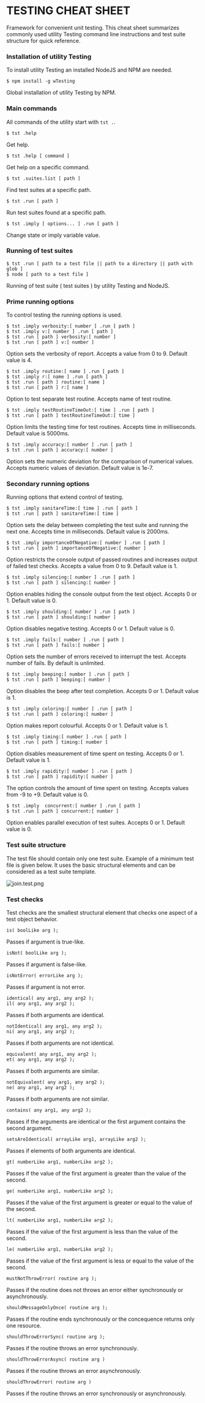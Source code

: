 # TESTING CHEAT SHEET

Framework for convenient unit testing. This cheat sheet summarizes commonly used utility Testing command line instructions and test suite structure for quick reference.

### Installation of utility Testing

To install utility Testing an installed NodeJS and NPM are needed.

```
$ npm install -g wTesting
```

Global installation of utility Testing by NPM.

### Main commands

All commands of the utility start with `tst .`.

```
$ tst .help
```

Get help.

```
$ tst .help [ command ]
```

Get help on a specific command.

```
$ tst .suites.list [ path ]
```

Find test suites at a specific path.

```
$ tst .run [ path ]
```

Run test suites found at a specific path.

```
$ tst .imply [ options... ] .run [ path ]
```

Change state or imply variable value.

### Running of test suites

```
$ tst .run [ path to a test file || path to a directory || path with glob ]
$ node [ path to a test file ]
```

Running of test suite ( test suites ) by utility Testing and NodeJS.

### Prime running options

To control testing the running options is used.

```
$ tst .imply verbosity:[ number ] .run [ path ]
$ tst .imply v:[ number ] .run [ path ]
$ tst .run [ path ] verbosity:[ number ]
$ tst .run [ path ] v:[ number ]
```

Option sets the verbosity of report. Accepts a value from 0 to 9. Default value is 4.

```
$ tst .imply routine:[ name ] .run [ path ]
$ tst .imply r:[ name ] .run [ path ]
$ tst .run [ path ] routine:[ name ]
$ tst .run [ path ] r:[ name ]
```

Option to test separate test routine. Accepts name of test routine.

```
$ tst .imply testRoutineTimeOut:[ time ] .run [ path ]
$ tst .run [ path ] testRoutineTimeOut:[ time ]
```

Option limits the testing time for test routines. Accepts time in milliseconds. Default value is 5000ms.

```
$ tst .imply accuracy:[ number ] .run [ path ]
$ tst .run [ path ] accuracy:[ number ]
```

Option sets the numeric deviation for the comparison of numerical values. Accepts numeric values of deviation. Default value is 1e-7.

### Secondary running options

Running options that extend control of testing.

```
$ tst .imply sanitareTime:[ time ] .run [ path ]
$ tst .run [ path ] sanitareTime:[ time ]
```

Option sets the delay between completing the test suite and running the next one. Accepts time in milliseconds. Default value is 2000ms.

```
$ tst .imply importanceOfNegative:[ number ] .run [ path ]
$ tst .run [ path ] importanceOfNegative:[ number ]
```

Option restricts the console output of passed routines and increases output of failed test checks. Accepts a value from 0 to 9. Default value is 1.

```
$ tst .imply silencing:[ number ] .run [ path ]
$ tst .run [ path ] silencing:[ number ]
```

Option enables hiding the console output from the test object. Accepts 0 or 1. Default value is 0.

```
$ tst .imply shoulding:[ number ] .run [ path ]
$ tst .run [ path ] shoulding:[ number ]
```

Option disables negative testing. Accepts 0 or 1. Default value is 0.

```
$ tst .imply fails:[ number ] .run [ path ]
$ tst .run [ path ] fails:[ number ]
```

Option sets the number of errors received to interrupt the test. Accepts number of fails. By default is unlimited.

```
$ tst .imply beeping:[ number ] .run [ path ]
$ tst .run [ path ] beeping:[ number ]
```

Option disables the beep after test completion. Accepts 0 or 1. Default value is 1.

```
$ tst .imply coloring:[ number ] .run [ path ]
$ tst .run [ path ] coloring:[ number ]
```

Option makes report colourful. Accepts 0 or 1. Default value is 1.

```
$ tst .imply timing:[ number ] .run [ path ]
$ tst .run [ path ] timing:[ number ]
```

Option disables measurement of time spent on testing. Accepts 0 or 1. Default value is 1.

```
$ tst .imply rapidity:[ number ] .run [ path ]
$ tst .run [ path ] rapidity:[ number ]
```

The option controls the amount of time spent on testing. Accepts values from -9 to +9. Default value is 0.

```
$ tst .imply  concurrent:[ number ] .run [ path ]
$ tst .run [ path ] concurrent:[ number ]
```

Option enables parallel execution of test suites. Accepts 0 or 1. Default value is 0.

### Test suite structure

The test file should contain only one test suite.
Example of a minimum test file is given below. It uses the basic structural elements and can be considered as a test suite template.

![join.test.png](../../images/join.test.png)

### Test checks

Test checks are the smallest structural element that checks one aspect of a test object behavior.

```
is( boolLike arg );
```

Passes if argument is true-like.

```
isNot( boolLike arg );
```

Passes if argument is false-like.

```
isNotError( errorLike arg );
```

Passes if argument is not error.

```
identical( any arg1, any arg2 );
il( any arg1, any arg2 );
```

Passes if both arguments are identical.

```
notIdentical( any arg1, any arg2 );
ni( any arg1, any arg2 );
```

Passes if both arguments are not identical.

```
equivalent( any arg1, any arg2 );
et( any arg1, any arg2 );
```

Passes if both arguments are similar.

```
notEquivalent( any arg1, any arg2 );
ne( any arg1, any arg2 );
```

Passes if both arguments are not similar.

```
contains( any arg1, any arg2 );
```

Passes if the arguments are identical or the first argument contains the second argument.

```
setsAreIdentical( arrayLike arg1, arrayLike arg2 );
```

Passes if elements of both arguments are identical.

```
gt( numberLike arg1, numberLike arg2 );
```

Passes if the value of the first argument is greater than the value of the second.

```
ge( numberLike arg1, numberLike arg2 );
```

Passes if the value of the first argument is greater or equal to the value of the second.

```
lt( numberLike arg1, numberLike arg2 );
```

Passes if the value of the first argument is less than the value of the second.

```
le( numberLike arg1, numberLike arg2 );
```
Passes if the value of the first argument is less or equal to the value of the second.

```
mustNotThrowError( routine arg );
```

Passes if the routine does not throws an error either synchronously or asynchronously.

```
shouldMessageOnlyOnce( routine arg );
```

Passes if the routine ends synchronously or the concequence returns only one resource.

```
shouldThrowErrorSync( routine arg );
```

Passes if the routine throws an error synchronously.

```
shouldThrowErrorAsync( routine arg )
```

Passes if the routine throws an error asynchronously.

```
shouldThrowError( routine arg )
```

Passes if the routine throws an error synchronously or asynchronously.
